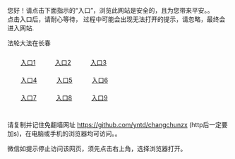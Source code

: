 您好！请点击下面指示的“入口”，浏览此网站是安全的，且为您带来平安。。 <br/>
点击入口后，请耐心等待， 过程中可能会出现无法打开的提示，请忽略，最终会进入网站. </br>

法轮大法在长春<br/>
<div style="padding:10px"><a style="margin:20px" target="_blank" href="https://d3rqkdc81nqfnf.cloudfront.net/2Qpsp?oiyedayi" id="ccLink1" rel="nofollow">入口1</a> <a target="_blank" style="margin:20px" href="https://d19wd84frkdq20.cloudfront.net/2Qpsp?qinbofp" id="ccLink2" rel="nofollow">入口2</a> <a style="margin:20px" target="_blank" href="https://d2svb6iqa8ci5g.cloudfront.net/2Qpsp?sbskerdd" id="ccLink3" rel="nofollow">入口3</a></div>

<div style="padding:10px" ><a style="margin:20px" target="_blank" href="https://d3rqkdc81nqfnf.cloudfront.net/2Qpsp?oiyedayi" id="ccLink4" rel="nofollow">入口4</a> <a style="margin:20px" href="https://d19wd84frkdq20.cloudfront.net/2Qpsp?qinbofp" target="_blank" id="ccLink5" rel="nofollow">入口5</a> <a style="margin:20px" href="https://d2svb6iqa8ci5g.cloudfront.net/2Qpsp?sbskerdd" target="_blank" id="ccLink6" rel="nofollow">入口6</a></div>

<div style="padding:10px"><a style="margin:20px" target="_blank" href="https://d3rqkdc81nqfnf.cloudfront.net/2Qpsp?oiyedayi" id="ccLink7" rel="nofollow">入口7</a> <a style="margin:20px" href="https://d19wd84frkdq20.cloudfront.net/2Qpsp?qinbofp" target="_blank" id="ccLink8" rel="nofollow">入口8</a> <a style="margin:20px" target="_blank" href="https://d2svb6iqa8ci5g.cloudfront.net/2Qpsp?sbskerdd" id="ccLink9" rel="nofollow">入口9</a></div>

<br/>



请复制并记住免翻墙网址 https://github.com/yntd/changchunzx (http后一定要加s)，在电脑或手机的浏览器均可访问。。<br/>

微信如提示停止访问该网页，须先点击右上角，选择浏览器打开。
